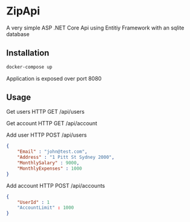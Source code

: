# ZipApi

A very simple ASP .NET Core Api using Entitiy Framework with an sqlite database

## Installation

```bash
docker-compose up
```

Application is exposed over port 8080

## Usage

Get users HTTP GET
/api/users

Get account HTTP GET
/api/account

Add user HTTP POST
/api/users
```json
{
    "Email" : "john@test.com",
    "Address" : "1 Pitt St Sydney 2000",
    "MonthlySalary" : 9000,
    "MonthlyExpenses" : 1000
}
```

Add account HTTP POST
/api/accounts
```json
{
    "UserId" : 1
    "AccountLimit" : 1000
}
```
